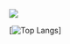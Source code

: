 <img align="center" src="https://github-readme-stats.vercel.app/api//?username=JTXOfficial&theme=gruvbox" />


[![Top Langs](https://github-readme-stats.vercel.app/api/top-langs/?username=JTXOfficial&theme=gruvbox)]

